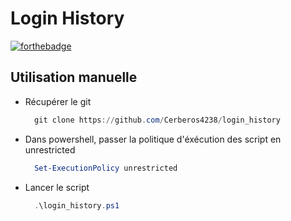 # Login History

[![forthebadge](http://forthebadge.com/images/badges/built-with-love.svg)](http://forthebadge.com)

## Utilisation manuelle

  - Récupérer le git
    ```powershell
      git clone https://github.com/Cerberos4238/login_history
    ```
  - Dans powershell, passer la politique d'éxécution des script en unrestricted
    ```powershell
      Set-ExecutionPolicy unrestricted
    ```
  - Lancer le script
    ```powershell
      .\login_history.ps1
    ```
